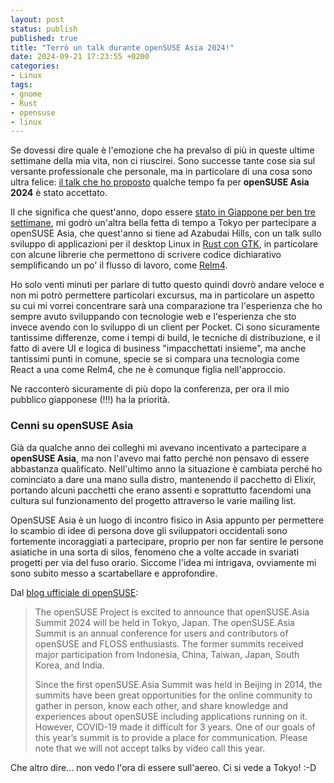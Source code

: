```yaml
---
layout: post
status: publish
published: true
title: "Terrò un talk durante openSUSE Asia 2024!"
date: 2024-09-21 17:23:55 +0200
categories: 
- Linux
tags: 
- gnome
- Rust
- opensuse
- linux
---
```


Se dovessi dire quale è l'emozione che ha prevalso di più in queste ultime settimane della mia vita, non ci riuscirei. Sono successe tante cose sia sul versante professionale che personale, ma in particolare di una cosa sono ultra felice: [il talk che ho proposto](https://events.opensuse.org/conferences/oSAS24/program/proposals/4784) qualche tempo fa per **openSUSE Asia 2024** è stato accettato.

Il che significa che quest'anno, dopo essere [stato in Giappone per ben tre settimane](https://dottorblaster.it/2024/07/giappone/), mi godrò un'altra bella fetta di tempo a Tokyo per partecipare a openSUSE Asia, che quest'anno si tiene ad Azabudai Hills, con un talk sullo sviluppo di applicazioni per il desktop Linux in [Rust con GTK](https://gtk-rs.org/), in particolare con alcune librerie che permettono di scrivere codice dichiarativo semplificando un po' il flusso di lavoro, come [Relm4](https://relm4.org/).

Ho solo venti minuti per parlare di tutto questo quindi dovrò andare veloce e non mi potrò permettere particolari excursus, ma in particolare un aspetto su cui mi vorrei concentrare sarà una comparazione tra l'esperienza che ho sempre avuto sviluppando con tecnologie web e l'esperienza che sto invece avendo con lo sviluppo di un client per Pocket. Ci sono sicuramente tantissime differenze, come i tempi di build, le tecniche di distribuzione, e il fatto di avere UI e logica di business "impacchettati insieme", ma anche tantissimi punti in comune, specie se si compara una tecnologia come React a una come Relm4, che ne è comunque figlia nell'approccio.

Ne racconterò sicuramente di più dopo la conferenza, per ora il mio pubblico giapponese (!!!) ha la priorità.

### Cenni su openSUSE Asia
Già da qualche anno dei colleghi mi avevano incentivato a partecipare a **openSUSE Asia**, ma non l'avevo mai fatto perché non pensavo di essere abbastanza qualificato. Nell'ultimo anno la situazione è cambiata perché ho cominciato a dare una mano sulla distro, mantenendo il pacchetto di Elixir, portando alcuni pacchetti che erano assenti e soprattutto facendomi una cultura sul funzionamento del progetto attraverso le varie mailing list.

OpenSUSE Asia è un luogo di incontro fisico in Asia appunto per permettere lo scambio di idee di persona dove gli sviluppatori occidentali sono fortemente incoraggiati a partecipare, proprio per non far sentire le persone asiatiche in una sorta di silos, fenomeno che a volte accade in svariati progetti per via del fuso orario. Siccome l'idea mi intrigava, ovviamente mi sono subito messo a scartabellare e approfondire.

Dal [blog ufficiale di openSUSE](https://news.opensuse.org/2024/05/31/os-asia-summit-invitation/):

> The openSUSE Project is excited to announce that openSUSE.Asia Summit 2024 will be held in Tokyo, Japan. The openSUSE.Asia Summit is an annual conference for users and contributors of openSUSE and FLOSS enthusiasts. The former summits received major participation from Indonesia, China, Taiwan, Japan, South Korea, and India.
>
> Since the first openSUSE.Asia Summit was held in Beijing in 2014, the summits have been great opportunities for the online community to gather in person, know each other, and share knowledge and experiences about openSUSE including applications running on it. However, COVID-19 made it difficult for 3 years. One of our goals of this year’s summit is to provide a place for communication. Please note that we will not accept talks by video call this year.

Che altro dire... non vedo l'ora di essere sull'aereo. Ci si vede a Tokyo! :-D
